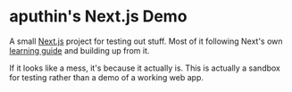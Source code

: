 # aputhin's Next.js Demo

A small [Next.js](https://nextjs.org/) project for testing out stuff. Most of it following Next's own [learning guide](https://nextjs.org/learn/) and building up from it.

If it looks like a mess, it's because it actually is. This is actually a sandbox for testing rather than a demo of a working web app.
